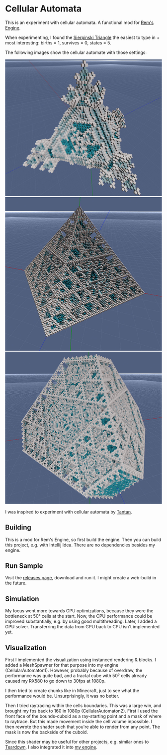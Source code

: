 # Cellular Automata

This is an experiment with cellular automata. A functional mod for [Rem's Engine](https://github.com/AntonioNoack/RemsEngine).

When experimenting, I found the [Sierpinski Triangle](https://en.wikipedia.org/wiki/Sierpi%C5%84ski_triangle) the easiest to type in + most interesting:
births = 1, survives = 0, states = 5.

The following images show the cellular automate with those settings:

![example 1](preview/shot0.jpg)
![example 2](preview/shot1.jpg)
![example 3](preview/shot2.jpg)

I was inspired to experiment with cellular automata by [Tantan](https://www.youtube.com/watch?v=63qlEpO73C4&ab_channel=Tantan).


## Building

This is a mod for Rem's Engine, so first build the engine. Then you can build this project, e.g. with Intellij Idea.
There are no dependencies besides my engine.

## Run Sample

Visit the [releases page](https://github.com/AntonioNoack/CellularAutomata/releases), download and run it.
I might create a web-build in the future.

## Simulation

My focus went more towards GPU optimizations, because they were the bottleneck at 50³ cells at the start.
Now, the CPU performance could be improved substantially, e.g. by using good multithreading.
Later, I added a GPU solver.
Transferring the data from GPU back to CPU isn't implemented yet.

## Visualization

First I implemented the visualization using instanced rendering & blocks. I added a MeshSpawner for that purpose into my engine (CellularAutomaton1).
However, probably because of overdraw, the performance was quite bad, and a fractal cube with 50³ cells already caused my RX580 to go down to 30fps at 1080p.

I then tried to create chunks like in Minecraft, just to see what the performance would be. Unsurprisingly, it was no better.

Then I tried raytracing within the cells boundaries. This was a large win, and brought my fps back to 160 in 1080p (CellularAutomaton2).
First I used the front face of the bounds-cuboid as a ray-starting point and a mask of where to raytrace. But this made movement inside the cell volume inpossible.
I then rewrote the shader such that you're able to render from any point. The mask is now the backside of the cuboid.

Since this shader may be useful for other projects, e.g. similar ones to [Teardown](https://teardowngame.com/), I also integrated it into [my engine](https://github.com/AntonioNoack/RemsEngine).